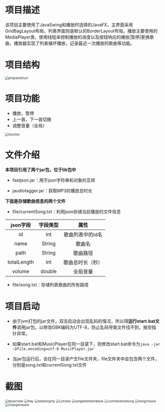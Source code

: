# 项目描述

该项目主要使用了JavaSwing和播放时选择的JavaFX，主界面采用GridBagLayout布局，列表界面则是默认的BorderLayout布局。播放主要使用的MediaPlayer类，使用线程来控制播放的进度以及按钮响应的播放|暂停|更换歌曲，播放器实现了列表循环播放，记录最近一次播放的歌曲等功能。

# 项目结构

<img src="E:\ProgramData\Typora\typora-user-images\programStruct.jpg" alt="programStruct" style="zoom:67%;" />

# 项目功能
- 播放，暂停
- 上一首，下一首切换
- 调整音量（全局）

<img src="E:\ProgramData\Typora\typora-user-images\function.jpg" alt="function" style="zoom:67%;" />



# 文件介绍

**本项目引用了两个jar包，位于lib包中**

- fastjson.jar：用于json字符串和对象的互转

- jaudiotagger.jar：获取MP3的播放总时长

**下面是存储歌曲信息的两个文件**

- file/currentSong.txt：利用json存储当前播放的文件信息

|  json字段   | 字段类型 |       属性       |
| :---------: | :------: | :--------------: |
|     id      |   int    | 歌曲列表中的id名 |
|    name     |  String  |      歌曲名      |
|    path     |  String  |     歌曲路径     |
| totalLength |   int    | 歌曲总时长（秒） |
|   volume    |  double  |     全局音量     |

- file/song.txt：存储列表歌曲的所有路径


# 项目启动
- 由于jvm打包的jar文件，双击启动会出现乱码的情况，所以得**运行start.bat文件**调用jar包，以修改GBK编码为UTF-8，防止乱码导致文件找不到，报空指针异常。

- 如果start.bat和MusicPlayer在同一目录下，则修改start.bat命令为`java -jar -Dfile.encoding=utf-8 MusicPlayer.jar`
- 当jar包运行后，会在同一目录产生file文件夹，file文件夹中会包含两个文件，分别是song.txt和currentSong.txt文件




# 截图



<img src="E:\ProgramData\Typora\typora-user-images\MusicView.jpg" alt="MusicView" style="zoom: 67%;" />

<img src="E:\ProgramData\Typora\typora-user-images\Play.jpg" alt="Play" style="zoom:67%;" />

<img src="E:\ProgramData\Typora\typora-user-images\AddSongTip.jpg" alt="AddSongTip" style="zoom:67%;" />

<img src="E:\ProgramData\Typora\typora-user-images\ListView.jpg" alt="ListView" style="zoom:67%;" />

<img src="E:\ProgramData\Typora\typora-user-images\songDeletedOrMove.jpg" alt="songDeletedOrMove" style="zoom:67%;" />

<img src="E:\ProgramData\Typora\typora-user-images\ListViewShowSong.jpg" alt="ListViewShowSong" style="zoom:67%;" />

<img src="E:\ProgramData\Typora\typora-user-images\SongChoose.jpg" alt="SongChoose" style="zoom:67%;" />

<img src="E:\ProgramData\Typora\typora-user-images\ChangeVolume.jpg" alt="ChangeVolume" style="zoom:67%;" />